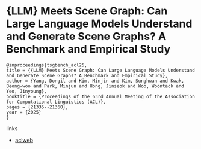 # {LLM} Meets Scene Graph: Can Large Language Models Understand and Generate Scene Graphs? A Benchmark and Empirical Study

```
@inproceedings{tsgbench_acl25,
title = {{LLM} Meets Scene Graph: Can Large Language Models Understand and Generate Scene Graphs? A Benchmark and Empirical Study},
author = {Yang, Dongil and Kim, Minjin and Kim, Sunghwan and Kwak, Beong-woo and Park, Minjun and Hong, Jinseok and Woo, Woontack and Yeo, Jinyoung},
booktitle = {Proceedings of the 63rd Annual Meeting of the Association for Computational Linguistics (ACL)},
pages = {21335--21360},
year = {2025}
}
```

links
- [aclweb](https://aclanthology.org/2025.acl-long.1036/)
